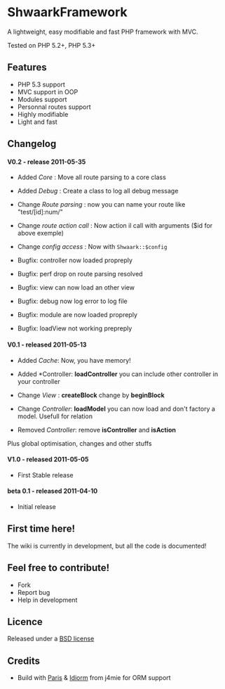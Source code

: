 ShwaarkFramework
================

A lightweight, easy modifiable and fast PHP framework with MVC.

Tested on PHP 5.2+, PHP 5.3+

Features
--------

* PHP 5.3 support
* MVC support in OOP
* Modules support
* Personnal routes support
* Highly modifiable
* Light and fast

Changelog
---------

#### V0.2 - release 2011-05-35
* Added *Core* : Move all route parsing to a core class
* Added *Debug* : Create a class to log all debug message

* Change *Route parsing* : now you can name your route like "test/[id]:num/"
* Change *route action call* : Now action il call with arguments ($id for above exemple)
* Change *config access* : Now with ```Shwaark::$config```

* Bugfix: controller now loaded propreply
* Bugfix: perf drop on route parsing resolved
* Bugfix: view can now load an other view
* Bugfix: debug now log error to log file
* Bugfix: module are now loaded propreply
* Bugfix: loadView not working prepreply

#### V0.1 - released 2011-05-13
* Added *Cache*: Now, you have memory!
* Added *Controller: **loadController** you can include other controller in your controller

* Change *View* : **createBlock** change by **beginBlock**
* Change *Controller*: **loadModel** you can now load and don't factory a model. Usefull for relation

* Removed *Controller*: remove **isController** and **isAction**

Plus global optimisation, changes and other stuffs

#### V1.0 - released 2011-05-05

* First Stable release

#### beta 0.1 - released 2011-04-10

* Initial release


First time here!
----------------

The wiki is currently in development, but all the code is documented!

Feel free to contribute!
------------------------

* Fork
* Report bug
* Help in development

Licence
-------

Released under a [BSD license](http://en.wikipedia.org/wiki/BSD_licenses)

Credits
-------

* Build with [Paris](http://github.com/j4mie/paris) & [Idiorm](http://github.com/j4mie/idiorm) from j4mie for ORM support